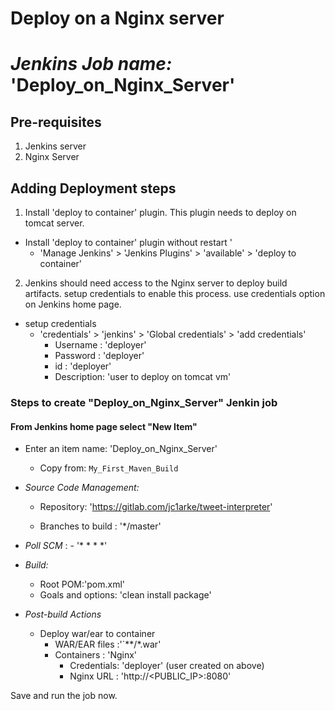 # Deploy on a Nginx server
# *Jenkins Job name:* 'Deploy_on_Nginx_Server'

## Pre-requisites

1. Jenkins server 
2. Nginx Server 

## Adding Deployment steps

1. Install 'deploy to container' plugin. This plugin needs to deploy on tomcat server. 

  - Install 'deploy to container' plugin without restart ' 
    - 'Manage Jenkins' > 'Jenkins Plugins' > 'available' > 'deploy to container'
 
2. Jenkins should need access to the Nginx server to deploy build artifacts. setup credentials to enable this process. use credentials option on Jenkins home page.

- setup credentials
  - 'credentials' > 'jenkins' > 'Global credentials' > 'add credentials'
    - Username	: 'deployer'
    - Password : 'deployer'
    - id      :  'deployer'
    - Description: 'user to deploy on tomcat vm'

### Steps to create "Deploy_on_Nginx_Server" Jenkin job
 #### From Jenkins home page select "New Item"
   - Enter an item name: 'Deploy_on_Nginx_Server'
     - Copy from: `My_First_Maven_Build`
     
   - *Source Code Management:*
      - Repository:  'https://gitlab.com/jc1arke/tweet-interpreter'
                   
                   
      - Branches to build : '*/master'  
   - *Poll SCM* :      - '* * * *'

   - *Build:*
     - Root POM:'pom.xml'
     - Goals and options: 'clean install package'

 - *Post-build Actions*
   - Deploy war/ear to container
      - WAR/EAR files :'`**/*.war'
      - Containers : 'Nginx'
         - Credentials: 'deployer' (user created on above)
         - Nginx URL : 'http://<PUBLIC_IP>:8080'

Save and run the job now.